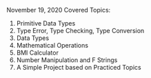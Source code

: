 November 19, 2020 Covered Topics:

01. Primitive Data Types
02. Type Error, Type Checking, Type Conversion
03. Data Types
04. Mathematical Operations
05. BMI Calculator
06. Number Manipulation and F Strings
07. A Simple Project based on Practiced Topics

